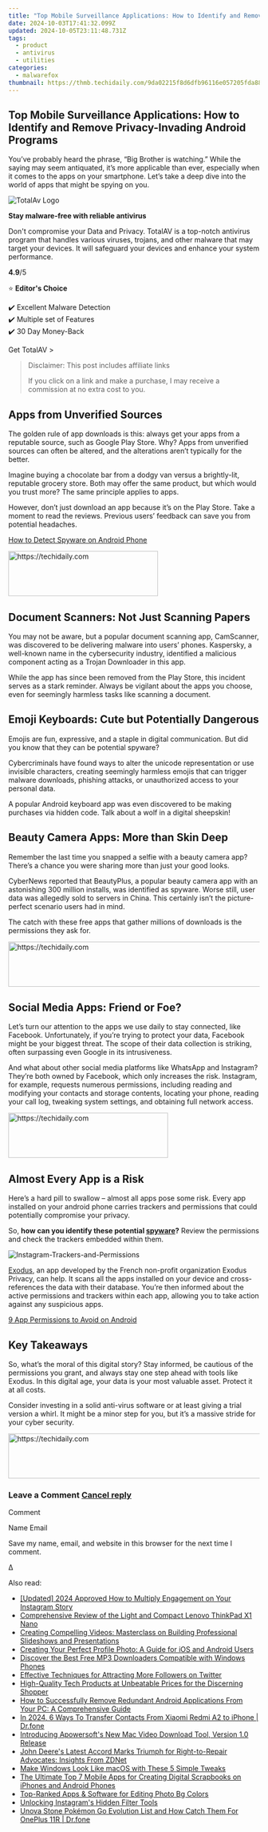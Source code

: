 ```yaml
---
title: "Top Mobile Surveillance Applications: How to Identify and Remove Privacy-Invading Android Programs"
date: 2024-10-03T17:41:32.099Z
updated: 2024-10-05T23:11:48.731Z
tags:
  - product
  - antivirus
  - utilities
categories:
  - malwarefox
thumbnail: https://thmb.techidaily.com/9da02215f8d6dfb96116e057205fda88318f3946fc84dd604ea06497c2a68e23.jpg
---
```


## Top Mobile Surveillance Applications: How to Identify and Remove Privacy-Invading Android Programs

You’ve probably heard the phrase, “Big Brother is watching.” While the saying may seem antiquated, it’s more applicable than ever, especially when it comes to the apps on your smartphone. Let’s take a deep dive into the world of apps that might be spying on you.

![TotalAv Logo](https://www.malwarefox.com/wp-content/uploads/2024/02/totalav-svg.webp "totalav-svg")

**Stay malware-free with reliable antivirus**

Don't compromise your Data and Privacy. TotalAV is a top-notch antivirus program that handles various viruses, trojans, and other malware that may target your devices. It will safeguard your devices and enhance your system performance.

**4.9**/5

⭐ **Editor's Choice**

✔️ Excellent Malware Detection  
✔️ Multiple set of Features  
✔️ 30 Day Money-Back

[](https://tools.techidaily.com/malwarefox/products/) Get TotalAV > 

>  Disclaimer: This post includes affiliate links
>
>  If you click on a link and make a purchase, I may receive a commission at no extra cost to you.
>

## Apps from Unverified Sources

The golden rule of app downloads is this: always get your apps from a reputable source, such as Google Play Store. Why? Apps from unverified sources can often be altered, and the alterations aren’t typically for the better.

Imagine buying a chocolate bar from a dodgy van versus a brightly-lit, reputable grocery store. Both may offer the same product, but which would you trust more? The same principle applies to apps.

However, don’t just download an app because it’s on the Play Store. Take a moment to read the reviews. Previous users’ feedback can save you from potential headaches.

[How to Detect Spyware on Android Phone](https://tools.techidaily.com/malwarefox/products/)

<!-- affiliate ads begin -->
<a href="https://aligracehair.sjv.io/c/5597632/1959759/19272" target="_top" id="1959759">
  <img src="//a.impactradius-go.com/display-ad/19272-1959759" border="0" alt="https://techidaily.com" width="300" height="90"/>
</a>
<img height="0" width="0" src="https://aligracehair.sjv.io/i/5597632/1959759/19272" style="position:absolute;visibility:hidden;" border="0" />
<!-- affiliate ads end -->

## Document Scanners: Not Just Scanning Papers

You may not be aware, but a popular document scanning app, CamScanner, was discovered to be delivering malware into users’ phones. Kaspersky, a well-known name in the cybersecurity industry, identified a malicious component acting as a Trojan Downloader in this app. 

While the app has since been removed from the Play Store, this incident serves as a stark reminder. Always be vigilant about the apps you choose, even for seemingly harmless tasks like scanning a document.

## Emoji Keyboards: Cute but Potentially Dangerous

Emojis are fun, expressive, and a staple in digital communication. But did you know that they can be potential spyware?

Cybercriminals have found ways to alter the unicode representation or use invisible characters, creating seemingly harmless emojis that can trigger malware downloads, phishing attacks, or unauthorized access to your personal data. 

A popular Android keyboard app was even discovered to be making purchases via hidden code. Talk about a wolf in a digital sheepskin!

## Beauty Camera Apps: More than Skin Deep

Remember the last time you snapped a selfie with a beauty camera app? There’s a chance you were sharing more than just your good looks. 

CyberNews reported that BeautyPlus, a popular beauty camera app with an astonishing 300 million installs, was identified as spyware. Worse still, user data was allegedly sold to servers in China. This certainly isn’t the picture-perfect scenario users had in mind.

The catch with these free apps that gather millions of downloads is the permissions they ask for. 

<!-- affiliate ads begin -->
<a href="https://imp.i357552.net/c/5597632/1030380/11832" target="_top" id="1030380">
  <img src="//a.impactradius-go.com/display-ad/11832-1030380" border="0" alt="https://techidaily.com" width="720" height="90"/>
</a>
<img height="0" width="0" src="https://imp.i357552.net/i/5597632/1030380/11832" style="position:absolute;visibility:hidden;" border="0" />
<!-- affiliate ads end -->

## Social Media Apps: Friend or Foe?

Let’s turn our attention to the apps we use daily to stay connected, like Facebook. Unfortunately, if you’re trying to protect your data, Facebook might be your biggest threat. The scope of their data collection is striking, often surpassing even Google in its intrusiveness. 

And what about other social media platforms like WhatsApp and Instagram? They’re both owned by Facebook, which only increases the risk. Instagram, for example, requests numerous permissions, including reading and modifying your contacts and storage contents, locating your phone, reading your call log, tweaking system settings, and obtaining full network access. 

<!-- affiliate ads begin -->
<a href="https://bluettius.sjv.io/c/5597632/2139113/17108" target="_top" id="2139113">
  <img src="//a.impactradius-go.com/display-ad/17108-2139113" border="0" alt="https://techidaily.com" width="320" height="90"/>
</a>
<img height="0" width="0" src="https://bluettius.sjv.io/i/5597632/2139113/17108" style="position:absolute;visibility:hidden;" border="0" />
<!-- affiliate ads end -->

## Almost Every App is a Risk

Here’s a hard pill to swallow – almost all apps pose some risk. Every app installed on your android phone carries trackers and permissions that could potentially compromise your privacy. 

So, **how can you identify these potential [spyware](https://tools.techidaily.com/malwarefox/products/)?** Review the permissions and check the trackers embedded within them. 

![](https://www.malwarefox.com/wp-content/uploads/2024/04/Instagram-Trackers-and-Permissions.webp "Instagram-Trackers-and-Permissions")

[Exodus](https://play.google.com/store/apps/details?id=org.eu.exodus%5Fprivacy.exodusprivacy), an app developed by the French non-profit organization Exodus Privacy, can help. It scans all the apps installed on your device and cross-references the data with their database. You’re then informed about the active permissions and trackers within each app, allowing you to take action against any suspicious apps. 

[9 App Permissions to Avoid on Android](https://tools.techidaily.com/malwarefox/products/)

## Key Takeaways

So, what’s the moral of this digital story? Stay informed, be cautious of the permissions you grant, and always stay one step ahead with tools like Exodus. In this digital age, your data is your most valuable asset. Protect it at all costs. 

Consider investing in a solid anti-virus software or at least giving a trial version a whirl. It might be a minor step for you, but it’s a massive stride for your cyber security.

<!-- affiliate ads begin -->
<a href="https://appsumo.8odi.net/c/5597632/2105883/7443" target="_top" id="2105883">
  <img src="//a.impactradius-go.com/display-ad/7443-2105883" border="0" alt="https://techidaily.com" width="728" height="90"/>
</a>
<img height="0" width="0" src="https://appsumo.8odi.net/i/5597632/2105883/7443" style="position:absolute;visibility:hidden;" border="0" />
<!-- affiliate ads end -->

### Leave a Comment [Cancel reply](https://tools.techidaily.com/malwarefox/products/)

Comment

Name Email 

Save my name, email, and website in this browser for the next time I comment.

Δ

<ins class="adsbygoogle"
     style="display:block"
     data-ad-format="autorelaxed"
     data-ad-client="ca-pub-7571918770474297"
     data-ad-slot="1223367746"></ins>

<ins class="adsbygoogle"
     style="display:block"
     data-ad-client="ca-pub-7571918770474297"
     data-ad-slot="8358498916"
     data-ad-format="auto"
     data-full-width-responsive="true"></ins>

<span class="atpl-alsoreadstyle">Also read:</span>
<div><ul>
<li><a href="https://instagram-video-files.techidaily.com/updated-2024-approved-how-to-multiply-engagement-on-your-instagram-story/"><u>[Updated] 2024 Approved How to Multiply Engagement on Your Instagram Story</u></a></li>
<li><a href="https://buynow-info.techidaily.com/comprehensive-review-of-the-light-and-compact-lenovo-thinkpad-x1-nano/"><u>Comprehensive Review of the Light and Compact Lenovo ThinkPad X1 Nano</u></a></li>
<li><a href="https://discover-comparisons.techidaily.com/creating-compelling-videos-masterclass-on-building-professional-slideshows-and-presentations/"><u>Creating Compelling Videos: Masterclass on Building Professional Slideshows and Presentations</u></a></li>
<li><a href="https://discover-comparisons.techidaily.com/creating-your-perfect-profile-photo-a-guide-for-ios-and-android-users/"><u>Creating Your Perfect Profile Photo: A Guide for iOS and Android Users</u></a></li>
<li><a href="https://discover-comparisons.techidaily.com/discover-the-best-free-mp3-downloaders-compatible-with-windows-phones/"><u>Discover the Best Free MP3 Downloaders Compatible with Windows Phones</u></a></li>
<li><a href="https://technical-tips.techidaily.com/effective-techniques-for-attracting-more-followers-on-twitter/"><u>Effective Techniques for Attracting More Followers on Twitter</u></a></li>
<li><a href="https://tech-renaissance.techidaily.com/1722902918775-high-quality-tech-products-at-unbeatable-prices-for-the-discerning-shopper/"><u>High-Quality Tech Products at Unbeatable Prices for the Discerning Shopper</u></a></li>
<li><a href="https://discover-comparisons.techidaily.com/how-to-successfully-remove-redundant-android-applications-from-your-pc-a-comprehensive-guide/"><u>How to Successfully Remove Redundant Android Applications From Your PC: A Comprehensive Guide</u></a></li>
<li><a href="https://android-transfer.techidaily.com/in-2024-6-ways-to-transfer-contacts-from-xiaomi-redmi-a2-to-iphone-drfone-by-drfone-transfer-from-android-transfer-from-android/"><u>In 2024, 6 Ways To Transfer Contacts From Xiaomi Redmi A2 to iPhone | Dr.fone</u></a></li>
<li><a href="https://discover-comparisons.techidaily.com/introducing-apowersofts-new-mac-video-download-tool-version-10-release/"><u>Introducing Apowersoft's New Mac Video Download Tool, Version 1.0 Release</u></a></li>
<li><a href="https://tech-renaissance.techidaily.com/john-deeres-latest-accord-marks-triumph-for-right-to-repair-advocates-insights-from-zdnet/"><u>John Deere's Latest Accord Marks Triumph for Right-to-Repair Advocates: Insights From ZDNet</u></a></li>
<li><a href="https://win11-tips.techidaily.com/make-windows-look-like-macos-with-these-5-simple-tweaks/"><u>Make Windows Look Like macOS with These 5 Simple Tweaks</u></a></li>
<li><a href="https://discover-comparisons.techidaily.com/the-ultimate-top-7-mobile-apps-for-creating-digital-scrapbooks-on-iphones-and-android-phones/"><u>The Ultimate Top 7 Mobile Apps for Creating Digital Scrapbooks on iPhones and Android Phones</u></a></li>
<li><a href="https://discover-comparisons.techidaily.com/top-ranked-apps-and-software-for-editing-photo-bg-colors/"><u>Top-Ranked Apps & Software for Editing Photo Bg Colors</u></a></li>
<li><a href="https://instagram-video-recordings.techidaily.com/unlocking-instagrams-hidden-filter-tools/"><u>Unlocking Instagram's Hidden Filter Tools</u></a></li>
<li><a href="https://android-pokemon-go.techidaily.com/unova-stone-pokemon-go-evolution-list-and-how-catch-them-for-oneplus-11r-drfone-by-drfone-virtual-android/"><u>Unova Stone Pokémon Go Evolution List and How Catch Them For OnePlus 11R | Dr.fone</u></a></li>
</ul></div>

